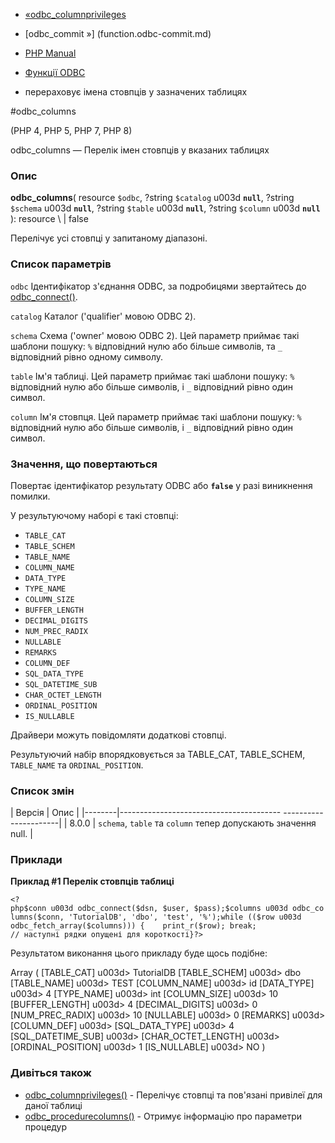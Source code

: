 - [«odbc_columnprivileges](function.odbc-columnprivileges.md)
- [odbc_commit »] (function.odbc-commit.md)

- [PHP Manual](index.md)
- [Функції ODBC](ref.uodbc.md)
- перераховує імена стовпців у зазначених таблицях

#odbc_columns

(PHP 4, PHP 5, PHP 7, PHP 8)

odbc_columns — Перелік імен стовпців у вказаних таблицях

### Опис

**odbc_columns**(
resource `$odbc`,
?string `$catalog` u003d **`null`**,
?string `$schema` u003d **`null`**,
?string `$table` u003d **`null`**,
?string `$column` u003d **`null`**
): resource \ | false

Перелічує усі стовпці у запитаному діапазоні.

### Список параметрів

`odbc`
Ідентифікатор з'єднання ODBC, за подробицями звертайтесь до
[odbc_connect()](function.odbc-connect.md).

`catalog`
Каталог ('qualifier' мовою ODBC 2).

`schema`
Схема ('owner' мовою ODBC 2). Цей параметр приймає такі
шаблони пошуку: `%` відповідний нулю або більше символів, та `_`
відповідний рівно одному символу.

`table`
Ім'я таблиці. Цей параметр приймає такі шаблони пошуку: `%`
відповідний нулю або більше символів, і `_` відповідний рівно
один символ.

`column`
Ім'я стовпця. Цей параметр приймає такі шаблони пошуку: `%`
відповідний нулю або більше символів, і `_` відповідний рівно
один символ.

### Значення, що повертаються

Повертає ідентифікатор результату ODBC або **`false`** у разі
виникнення помилки.

У результуючому наборі є такі стовпці:

- `TABLE_CAT`
- `TABLE_SCHEM`
- `TABLE_NAME`
- `COLUMN_NAME`
- `DATA_TYPE`
- `TYPE_NAME`
- `COLUMN_SIZE`
- `BUFFER_LENGTH`
- `DECIMAL_DIGITS`
- `NUM_PREC_RADIX`
- `NULLABLE`
- `REMARKS`
- `COLUMN_DEF`
- `SQL_DATA_TYPE`
- `SQL_DATETIME_SUB`
- `CHAR_OCTET_LENGTH`
- `ORDINAL_POSITION`
- `IS_NULLABLE`

Драйвери можуть повідомляти додаткові стовпці.

Результуючий набір впорядковується за TABLE_CAT, TABLE_SCHEM,
`TABLE_NAME` та `ORDINAL_POSITION`.

### Список змін

| Версія | Опис |
|--------|---------------------------------------- ----------------------|
| 8.0.0 | `schema`, `table` та `column` тепер допускають значення null. |

### Приклади

**Приклад #1 Перелік стовпців таблиці**

` <?php$conn u003d odbc_connect($dsn, $user, $pass);$columns u003d odbc_columns($conn, 'TutorialDB', 'dbo', 'test', '%');while (($row u003d odbc_fetch_array($columns))) {    print_r($row); break; // наступні рядки опущені для короткості}?> `

Результатом виконання цього прикладу буде щось подібне:

Array
(
[TABLE_CAT] u003d> TutorialDB
[TABLE_SCHEM] u003d> dbo
[TABLE_NAME] u003d> TEST
[COLUMN_NAME] u003d> id
[DATA_TYPE] u003d> 4
[TYPE_NAME] u003d> int
[COLUMN_SIZE] u003d> 10
[BUFFER_LENGTH] u003d> 4
[DECIMAL_DIGITS] u003d> 0
[NUM_PREC_RADIX] u003d> 10
[NULLABLE] u003d> 0
[REMARKS] u003d>
[COLUMN_DEF] u003d>
[SQL_DATA_TYPE] u003d> 4
[SQL_DATETIME_SUB] u003d>
[CHAR_OCTET_LENGTH] u003d>
[ORDINAL_POSITION] u003d> 1
[IS_NULLABLE] u003d> NO
)

### Дивіться також

- [odbc_columnprivileges()](function.odbc-columnprivileges.md) -
Перелічує стовпці та пов'язані привілеї для даної таблиці
- [odbc_procedurecolumns()](function.odbc-procedurecolumns.md) -
Отримує інформацію про параметри процедур
